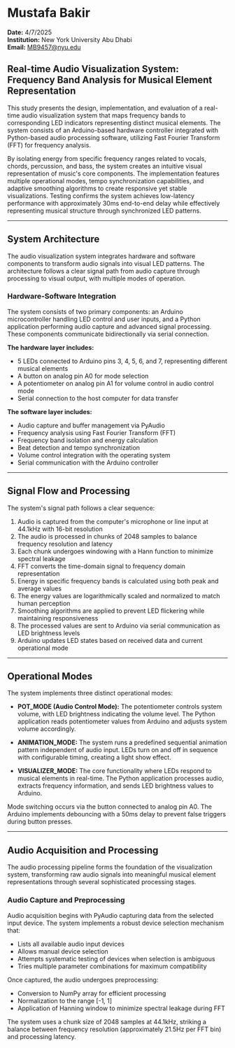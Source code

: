# Mustafa Bakir  
**Date:** 4/7/2025  
**Institution:** New York University Abu Dhabi  
**Email:** MB9457@nyu.edu  

## Real-time Audio Visualization System: Frequency Band Analysis for Musical Element Representation

This study presents the design, implementation, and evaluation of a real-time audio visualization system that maps frequency bands to corresponding LED indicators representing distinct musical elements. The system consists of an Arduino-based hardware controller integrated with Python-based audio processing software, utilizing Fast Fourier Transform (FFT) for frequency analysis.

By isolating energy from specific frequency ranges related to vocals, chords, percussion, and bass, the system creates an intuitive visual representation of music's core components. The implementation features multiple operational modes, tempo synchronization capabilities, and adaptive smoothing algorithms to create responsive yet stable visualizations. Testing confirms the system achieves low-latency performance with approximately 30ms end-to-end delay while effectively representing musical structure through synchronized LED patterns.

---

## System Architecture

The audio visualization system integrates hardware and software components to transform audio signals into visual LED patterns. The architecture follows a clear signal path from audio capture through processing to visual output, with multiple modes of operation.

### Hardware-Software Integration

The system consists of two primary components: an Arduino microcontroller handling LED control and user inputs, and a Python application performing audio capture and advanced signal processing. These components communicate bidirectionally via serial connection.

**The hardware layer includes:**
- 5 LEDs connected to Arduino pins 3, 4, 5, 6, and 7, representing different musical elements  
- A button on analog pin A0 for mode selection  
- A potentiometer on analog pin A1 for volume control in audio control mode  
- Serial connection to the host computer for data transfer  

**The software layer includes:**
- Audio capture and buffer management via PyAudio  
- Frequency analysis using Fast Fourier Transform (FFT)  
- Frequency band isolation and energy calculation  
- Beat detection and tempo synchronization  
- Volume control integration with the operating system  
- Serial communication with the Arduino controller  

---

## Signal Flow and Processing

The system's signal path follows a clear sequence:
1. Audio is captured from the computer's microphone or line input at 44.1kHz with 16-bit resolution  
2. The audio is processed in chunks of 2048 samples to balance frequency resolution and latency  
3. Each chunk undergoes windowing with a Hann function to minimize spectral leakage  
4. FFT converts the time-domain signal to frequency domain representation  
5. Energy in specific frequency bands is calculated using both peak and average values  
6. The energy values are logarithmically scaled and normalized to match human perception  
7. Smoothing algorithms are applied to prevent LED flickering while maintaining responsiveness  
8. The processed values are sent to Arduino via serial communication as LED brightness levels  
9. Arduino updates LED states based on received data and current operational mode  

---

## Operational Modes

The system implements three distinct operational modes:

- **POT_MODE (Audio Control Mode):** The potentiometer controls system volume, with LED brightness indicating the volume level. The Python application reads potentiometer values from Arduino and adjusts system volume accordingly.

- **ANIMATION_MODE:** The system runs a predefined sequential animation pattern independent of audio input. LEDs turn on and off in sequence with configurable timing, creating a light show effect.

- **VISUALIZER_MODE:** The core functionality where LEDs respond to musical elements in real-time. The Python application processes audio, extracts frequency information, and sends LED brightness values to Arduino.

Mode switching occurs via the button connected to analog pin A0. The Arduino implements debouncing with a 50ms delay to prevent false triggers during button presses.

---

## Audio Acquisition and Processing

The audio processing pipeline forms the foundation of the visualization system, transforming raw audio signals into meaningful musical element representations through several sophisticated processing stages.

### Audio Capture and Preprocessing

Audio acquisition begins with PyAudio capturing data from the selected input device. The system implements a robust device selection mechanism that:
- Lists all available audio input devices  
- Allows manual device selection  
- Attempts systematic testing of devices when selection is ambiguous  
- Tries multiple parameter combinations for maximum compatibility  

Once captured, the audio undergoes preprocessing:
- Conversion to NumPy array for efficient processing  
- Normalization to the range [-1, 1]  
- Application of Hanning window to minimize spectral leakage during FFT  

The system uses a chunk size of 2048 samples at 44.1kHz, striking a balance between frequency resolution (approximately 21.5Hz per FFT bin) and processing latency.
